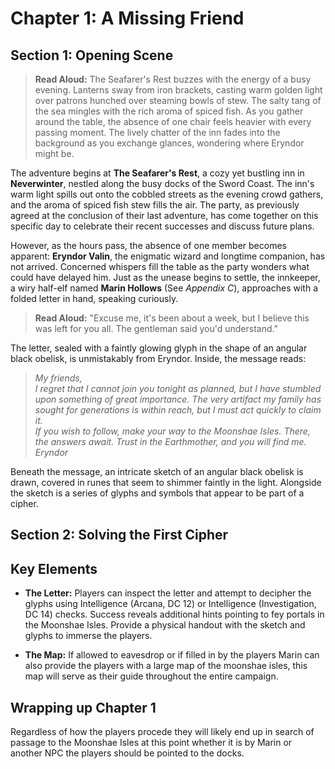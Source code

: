# Chapter 1: A Missing Friend

## Section 1: Opening Scene

> **Read Aloud:**
> The Seafarer's Rest buzzes with the energy of a busy evening. Lanterns sway from iron brackets, casting warm golden light over patrons hunched over steaming bowls of stew. The salty tang of the sea mingles with the rich aroma of spiced fish. As you gather around the table, the absence of one chair feels heavier with every passing moment. The lively chatter of the inn fades into the background as you exchange glances, wondering where Eryndor might be.

The adventure begins at **The Seafarer's Rest**, a cozy yet bustling inn in **Neverwinter**, nestled along the busy docks of the Sword Coast. The inn's warm light spills out onto the cobbled streets as the evening crowd gathers, and the aroma of spiced fish stew fills the air. The party, as previously agreed at the conclusion of their last adventure, has come together on this specific day to celebrate their recent successes and discuss future plans.

However, as the hours pass, the absence of one member becomes apparent: **Eryndor Valin**, the enigmatic wizard and longtime companion, has not arrived. Concerned whispers fill the table as the party wonders what could have delayed him. Just as the unease begins to settle, the innkeeper, a wiry half-elf named **Marin Hollows** (See *Appendix C*), approaches with a folded letter in hand, speaking curiously.

> **Read Aloud:** 
> "Excuse me, it's been about a week, but I believe this was left for you all. The gentleman said you'd understand."

The letter, sealed with a faintly glowing glyph in the shape of an angular black obelisk, is unmistakably from Eryndor. Inside, the message reads:

> *My friends,*\
> *I regret that I cannot join you tonight as planned, but I have stumbled upon something of great importance. The very artifact my family has sought for generations is within reach, but I must act quickly to claim it.*\
> *If you wish to follow, make your way to the Moonshae Isles. There, the answers await. Trust in the Earthmother, and you will find me.*\
> *Eryndor*

Beneath the message, an intricate sketch of an angular black obelisk is drawn, covered in runes that seem to shimmer faintly in the light. Alongside the sketch is a series of glyphs and symbols that appear to be part of a cipher.

## Section 2: Solving the First Cipher

## Key Elements

- **The Letter:** Players can inspect the letter and attempt to decipher the glyphs using Intelligence (Arcana, DC 12) or Intelligence (Investigation, DC 14) checks. Success reveals additional hints pointing to fey portals in the Moonshae Isles. Provide a physical handout with the sketch and glyphs to immerse the players.

- **The Map:** If allowed to eavesdrop or if filled in by the players Marin can also provide the players with a large map of the moonshae isles, this map will serve as their guide throughout the entire campaign.

## Wrapping up Chapter 1

Regardless of how the players procede they will likely end up in search of passage to the Moonshae Isles at this point whether it is by Marin or another NPC the players should be pointed to the docks.
